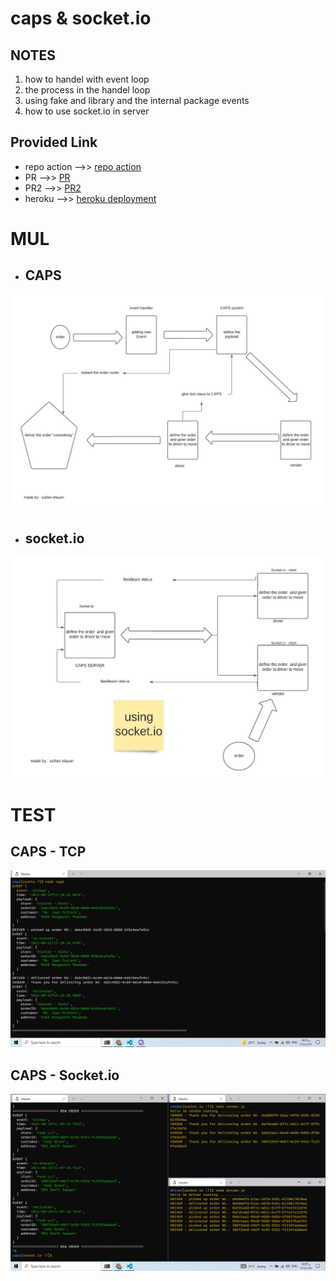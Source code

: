 # caps & socket.io

## NOTES

1. how to handel with event loop
2. the process in the handel loop 
3. using fake and library and the internal package events
4. how to use socket.io in server

## Provided Link

- repo action -->> [repo action](https://github.com/sultan-elayan/caps/actions)
- PR -->> [PR](https://github.com/sultan-elayan/caps/pull/1)
- PR2 -->> [PR2](https://github.com/sultan-elayan/caps/pull/3)
- heroku -->> [heroku deployment](https://sultan-event-driven.herokuapp.com/)


# MUL
- ##  CAPS

![MUL](EventDrivenApplications.jpeg)

- ##  socket.io

![MUL](Socket.io.jpeg)



# TEST

## CAPS - TCP 

![test](lab011-test.jpg)

## CAPS - Socket.io 

![test](lab-12-test.jpg)